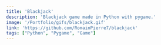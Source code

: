```yaml
---
title: 'Blackjack'
description: 'Blackjack game made in Python with pygame.'
image: '/Portfolio/gifs/blackjack.gif'
link: 'https://github.com/RomainPierre7/blackjack'
tags: ["Python", "Pygame", "Game"]
---
```

